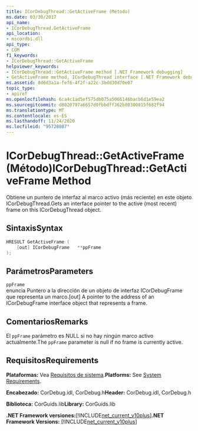 ```yaml
---
title: ICorDebugThread::GetActiveFrame (Método)
ms.date: 03/30/2017
api_name:
- ICorDebugThread.GetActiveFrame
api_location:
- mscordbi.dll
api_type:
- COM
f1_keywords:
- ICorDebugThread::GetActiveFrame
helpviewer_keywords:
- ICorDebugThread::GetActiveFrame method [.NET Framework debugging]
- GetActiveFrame method, ICorDebugThread interface [.NET Framework debugging]
ms.assetid: 8d6d3a1a-fef6-4f2f-a22c-3bdd30d70e07
topic_type:
- apiref
ms.openlocfilehash: 6ca4c1ad5ef575db075a5066146bacb6d1e59ea2
ms.sourcegitcommit: d8020797a6657d0fbbdff362b80300815f682f94
ms.translationtype: MT
ms.contentlocale: es-ES
ms.lasthandoff: 11/24/2020
ms.locfileid: "95728087"
---
```

# <a name="icordebugthreadgetactiveframe-method"></a><span data-ttu-id="1e99e-102">ICorDebugThread::GetActiveFrame (Método)</span><span class="sxs-lookup"><span data-stu-id="1e99e-102">ICorDebugThread::GetActiveFrame Method</span></span>

<span data-ttu-id="1e99e-103">Obtiene un puntero de interfaz al marco activo (más reciente) en este objeto ICorDebugThread.</span><span class="sxs-lookup"><span data-stu-id="1e99e-103">Gets an interface pointer to the active (most recent) frame on this ICorDebugThread object.</span></span>  
  
## <a name="syntax"></a><span data-ttu-id="1e99e-104">Sintaxis</span><span class="sxs-lookup"><span data-stu-id="1e99e-104">Syntax</span></span>  
  
```cpp  
HRESULT GetActiveFrame (  
    [out] ICorDebugFrame   **ppFrame  
);  
```  
  
## <a name="parameters"></a><span data-ttu-id="1e99e-105">Parámetros</span><span class="sxs-lookup"><span data-stu-id="1e99e-105">Parameters</span></span>  

 `ppFrame`  
 <span data-ttu-id="1e99e-106">enuncia Puntero a la dirección de un objeto de interfaz ICorDebugFrame que representa un marco.</span><span class="sxs-lookup"><span data-stu-id="1e99e-106">[out] A pointer to the address of an ICorDebugFrame interface object that represents a frame.</span></span>  
  
## <a name="remarks"></a><span data-ttu-id="1e99e-107">Comentarios</span><span class="sxs-lookup"><span data-stu-id="1e99e-107">Remarks</span></span>  

 <span data-ttu-id="1e99e-108">El `ppFrame` parámetro es NULL si no hay ningún marco activo actualmente.</span><span class="sxs-lookup"><span data-stu-id="1e99e-108">The `ppFrame` parameter is null if no frame is currently active.</span></span>  
  
## <a name="requirements"></a><span data-ttu-id="1e99e-109">Requisitos</span><span class="sxs-lookup"><span data-stu-id="1e99e-109">Requirements</span></span>  

 <span data-ttu-id="1e99e-110">**Plataformas:** Vea [Requisitos de sistema](../../get-started/system-requirements.md).</span><span class="sxs-lookup"><span data-stu-id="1e99e-110">**Platforms:** See [System Requirements](../../get-started/system-requirements.md).</span></span>  
  
 <span data-ttu-id="1e99e-111">**Encabezado:** CorDebug.idl, CorDebug.h</span><span class="sxs-lookup"><span data-stu-id="1e99e-111">**Header:** CorDebug.idl, CorDebug.h</span></span>  
  
 <span data-ttu-id="1e99e-112">**Biblioteca:** CorGuids.lib</span><span class="sxs-lookup"><span data-stu-id="1e99e-112">**Library:** CorGuids.lib</span></span>  
  
 <span data-ttu-id="1e99e-113">**.NET Framework versiones:**[!INCLUDE[net_current_v10plus](../../../../includes/net-current-v10plus-md.md)]</span><span class="sxs-lookup"><span data-stu-id="1e99e-113">**.NET Framework Versions:** [!INCLUDE[net_current_v10plus](../../../../includes/net-current-v10plus-md.md)]</span></span>
